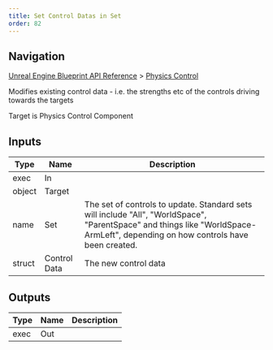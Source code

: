 ```yaml
---
title: Set Control Datas in Set
order: 82
---
```

## Navigation

[Unreal Engine Blueprint API Reference](https://dev.epicgames.com/documentation/en-us/unreal-engine/BlueprintAPI) > [Physics Control](https://dev.epicgames.com/documentation/en-us/unreal-engine/BlueprintAPI/PhysicsControl)

Modifies existing control data - i.e. the strengths etc of the controls driving towards the targets

Target is Physics Control Component

## Inputs

| Type | Name | Description |
| --- | --- | --- |
| exec | In |  |
| object | Target |  |
| name | Set | The set of controls to update. Standard sets will include "All", "WorldSpace", "ParentSpace" and things like "WorldSpace-ArmLeft", depending on how controls have been created. |
| struct | Control Data | The new control data |

## Outputs

| Type | Name | Description |
| --- | --- | --- |
| exec | Out |  |
